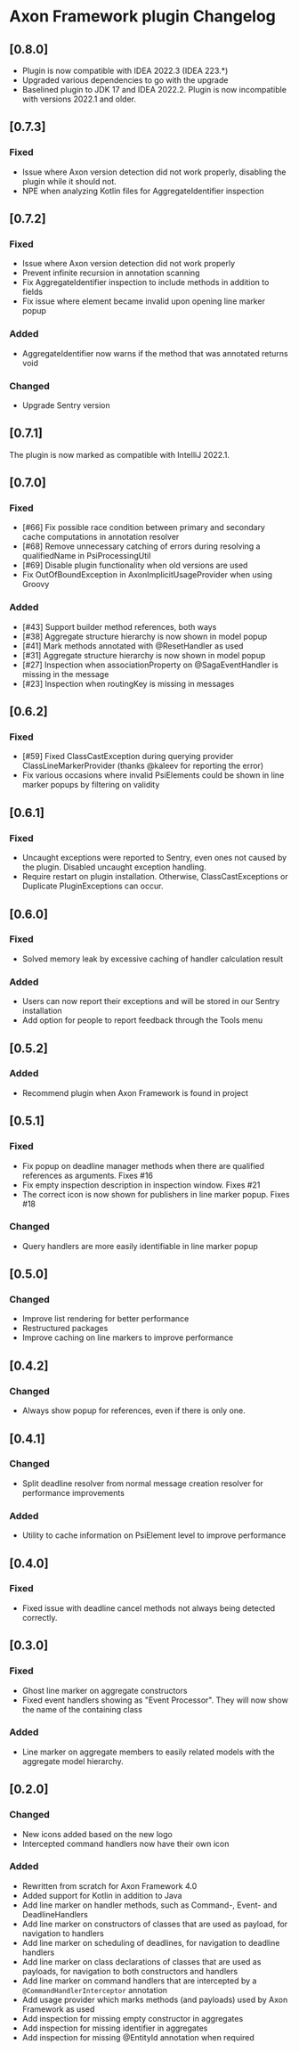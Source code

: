 <!-- Keep a Changelog guide -> https://keepachangelog.com -->

# Axon Framework plugin Changelog

## [0.8.0]
- Plugin is now compatible with IDEA 2022.3 (IDEA 223.*)
- Upgraded various dependencies to go with the upgrade
- Baselined plugin to JDK 17 and IDEA 2022.2. Plugin is now incompatible with versions 2022.1 and older.

## [0.7.3]

### Fixed
- Issue where Axon version detection did not work properly, disabling the plugin while it should not.
- NPE when analyzing Kotlin files for AggregateIdentifier inspection

## [0.7.2]

### Fixed
- Issue where Axon version detection did not work properly
- Prevent infinite recursion in annotation scanning
- Fix AggregateIdentifier inspection to include methods in addition to fields
- Fix issue where element became invalid upon opening line marker popup

### Added
- AggregateIdentifier now warns if the method that was annotated returns void

### Changed
- Upgrade Sentry version

## [0.7.1]
The plugin is now marked as compatible with IntelliJ 2022.1.

## [0.7.0]

### Fixed
- [#66] Fix possible race condition between primary and secondary cache computations in annotation resolver
- [#68] Remove unnecessary catching of errors during resolving a qualifiedName in PsiProcessingUtil
- [#69] Disable plugin functionality when old versions are used
- Fix OutOfBoundException in AxonImplicitUsageProvider when using Groovy

### Added

- [#43] Support builder method references, both ways
- [#38] Aggregate structure hierarchy is now shown in model popup
- [#41] Mark methods annotated with @ResetHandler as used
- [#31] Aggregate structure hierarchy is now shown in model popup
- [#27] Inspection when associationProperty on @SagaEventHandler is missing in the message
- [#23] Inspection when routingKey is missing in messages

## [0.6.2]

### Fixed
- [#59] Fixed ClassCastException during querying provider ClassLineMarkerProvider (thanks @kaleev for reporting the error)
- Fix various occasions where invalid PsiElements could be shown in line marker popups by filtering on validity

## [0.6.1]

### Fixed
- Uncaught exceptions were reported to Sentry, even ones not caused by the plugin. Disabled uncaught exception handling. 
- Require restart on plugin installation. Otherwise, ClassCastExceptions or Duplicate PluginExceptions can occur. 

## [0.6.0]

### Fixed
- Solved memory leak by excessive caching of handler calculation result

### Added

- Users can now report their exceptions and will be stored in our Sentry installation
- Add option for people to report feedback through the Tools menu

## [0.5.2]

### Added

- Recommend plugin when Axon Framework is found in project

## [0.5.1]

### Fixed

- Fix popup on deadline manager methods when there are qualified references as arguments. Fixes #16
- Fix empty inspection description in inspection window. Fixes #21
- The correct icon is now shown for publishers in line marker popup. Fixes #18

### Changed

- Query handlers are more easily identifiable in line marker popup

## [0.5.0]

### Changed

- Improve list rendering for better performance
- Restructured packages
- Improve caching on line markers to improve performance

## [0.4.2]

### Changed

- Always show popup for references, even if there is only one.

## [0.4.1]

### Changed

- Split deadline resolver from normal message creation resolver for performance improvements

### Added

- Utility to cache information on PsiElement level to improve performance

## [0.4.0]

### Fixed

- Fixed issue with deadline cancel methods not always being detected correctly.

## [0.3.0]

### Fixed

- Ghost line marker on aggregate constructors
- Fixed event handlers showing as "Event Processor". They will now show the name of the containing class

### Added

- Line marker on aggregate members to easily related models with the aggregate model hierarchy.

## [0.2.0]

### Changed

- New icons added based on the new logo
- Intercepted command handlers now have their own icon

### Added

- Rewritten from scratch for Axon Framework 4.0
- Added support for Kotlin in addition to Java
- Add line marker on handler methods, such as Command-, Event- and DeadlineHandlers
- Add line marker on constructors of classes that are used as payload, for navigation to handlers
- Add line marker on scheduling of deadlines, for navigation to deadline handlers
- Add line marker on class declarations of classes that are used as payloads, for navigation to both constructors and handlers
- Add line marker on command handlers that are intercepted by a `@CommandHandlerInterceptor` annotation
- Add usage provider which marks methods (and payloads) used by Axon Framework as used
- Add inspection for missing empty constructor in aggregates
- Add inspection for missing identifier in aggregates
- Add inspection for missing @EntityId annotation when required
